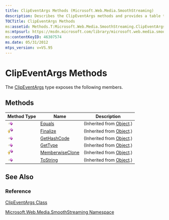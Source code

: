 ```yaml
---
title: ClipEventArgs Methods (Microsoft.Web.Media.SmoothStreaming)
description: Describes the ClipEventArgs methods and provides a table that outlines the name and description of various method types.
TOCTitle: ClipEventArgs Methods
ms:assetid: Methods.T:Microsoft.Web.Media.SmoothStreaming.ClipEventArgs
ms:mtpsurl: https://msdn.microsoft.com/library/microsoft.web.media.smoothstreaming.clipeventargs_methods(v=VS.95)
ms:contentKeyID: 46307574
ms.date: 05/31/2012
mtps_version: v=VS.95
---
```


# ClipEventArgs Methods

The [ClipEventArgs](clipeventargs-class-microsoft-web-media-smoothstreaming_1.md) type exposes the following members.

## Methods

|Method Type|Name|Description|
|--- |--- |--- |
|![Public method](images/Ff728153.pubmethod(en-us,VS.90).gif "Public method")|[Equals](https://msdn.microsoft.com/library/bsc2ak47(v=vs.95))|(Inherited from [Object](https://msdn.microsoft.com/library/e5kfa45b(v=vs.95)).)|
|![Protected method](images/Ff728153.protmethod(en-us,VS.90).gif "Protected method")|[Finalize](https://msdn.microsoft.com/library/4k87zsw7(v=vs.95))|(Inherited from [Object](https://msdn.microsoft.com/library/e5kfa45b(v=vs.95)).)|
|![Public method](images/Ff728153.pubmethod(en-us,VS.90).gif "Public method")|[GetHashCode](https://msdn.microsoft.com/library/zdee4b3y(v=vs.95))|(Inherited from [Object](https://msdn.microsoft.com/library/e5kfa45b(v=vs.95)).)|
|![Public method](images/Ff728153.pubmethod(en-us,VS.90).gif "Public method")|[GetType](https://msdn.microsoft.com/library/dfwy45w9(v=vs.95))|(Inherited from [Object](https://msdn.microsoft.com/library/e5kfa45b(v=vs.95)).)|
|![Protected method](images/Ff728153.protmethod(en-us,VS.90).gif "Protected method")|[MemberwiseClone](https://msdn.microsoft.com/library/57ctke0a(v=vs.95))|(Inherited from [Object](https://msdn.microsoft.com/library/e5kfa45b(v=vs.95)).)|
|![Public method](images/Ff728153.pubmethod(en-us,VS.90).gif "Public method")|[ToString](https://msdn.microsoft.com/library/7bxwbwt2(v=vs.95))|(Inherited from [Object](https://msdn.microsoft.com/library/e5kfa45b(v=vs.95)).)|

## See Also

### Reference

[ClipEventArgs Class](clipeventargs-class-microsoft-web-media-smoothstreaming_1.md)

[Microsoft.Web.Media.SmoothStreaming Namespace](microsoft-web-media-smoothstreaming-namespace_1.md)
